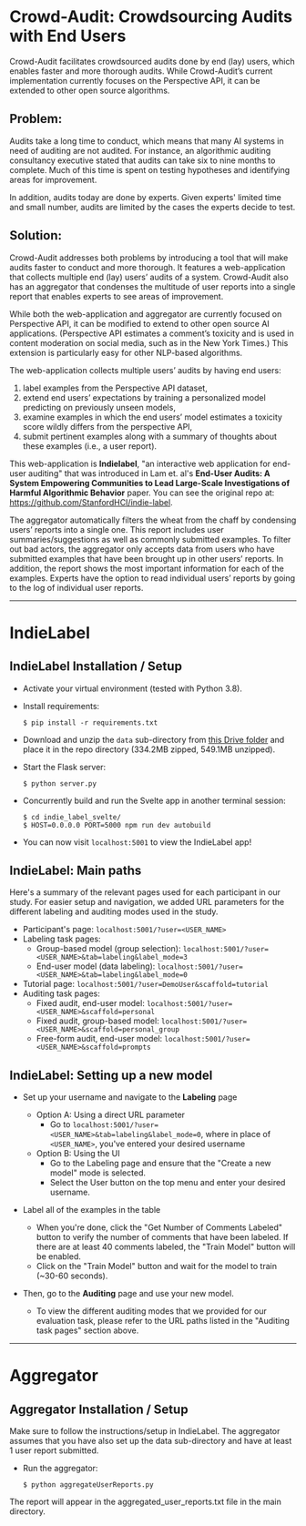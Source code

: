 # Crowd-Audit: Crowdsourcing Audits with End Users

Crowd-Audit facilitates crowdsourced audits done by end (lay) users, which enables faster and more thorough audits. While Crowd-Audit’s current implementation currently focuses on the Perspective API, it can be extended to other open source algorithms.

## Problem:
Audits take a long time to conduct, which means that many AI systems in need of auditing are not audited. For instance, an algorithmic auditing consultancy executive stated that audits can take six to nine months to complete. Much of this time is spent on testing hypotheses and identifying areas for improvement.

In addition, audits today are done by experts. Given experts' limited time and small number, audits are limited by the cases the experts decide to test.

## Solution:
Crowd-Audit addresses both problems by introducing a tool that will make audits faster to conduct and more thorough. It features a web-application that collects multiple end (lay) users’ audits of a system. Crowd-Audit also has an aggregator that condenses the multitude of user reports into a single report that enables experts to see areas of improvement.

While both the web-application and aggregator are currently focused on Perspective API, it can be modified to extend to other open source AI applications. (Perspective API estimates a comment’s toxicity and is used in content moderation on social media, such as in the New York Times.) This extension is particularly easy for other NLP-based algorithms. 

The web-application collects multiple users’ audits by having end users:
1) label examples from the Perspective API dataset,
2) extend end users’ expectations by training a personalized model predicting on previously unseen models,
3) examine examples in which the end users’ model estimates a toxicity score wildly differs from the perspective API,
4) submit pertinent examples along with a summary of thoughts about these examples (i.e., a user report).  


This web-application is **Indielabel**, "an interactive web application for end-user auditing" that was introduced in Lam et. al's **End-User Audits: A System Empowering Communities to Lead Large-Scale Investigations of Harmful Algorithmic Behavior** paper. You can see the original repo at: https://github.com/StanfordHCI/indie-label.

The aggregator automatically filters the wheat from the chaff by condensing users’ reports into a single one. This report includes user summaries/suggestions as well as commonly submitted examples. To filter out bad actors, the aggregator only accepts data from users who have submitted examples that have been brought up in other users’ reports. In addition, the report shows the most important information for each of the examples. Experts have the option to read individual users’ reports by going to the log of individual user reports.

---
# IndieLabel

## IndieLabel Installation / Setup
- Activate your virtual environment (tested with Python 3.8).
- Install requirements:
    ```
    $ pip install -r requirements.txt
    ```
- Download and unzip the `data` sub-directory from [this Drive folder](https://drive.google.com/file/d/1In9qAzV5t--rMmEH2R5miWpZ4IQStgFu/view?usp=sharing) and place it in the repo directory (334.2MB zipped, 549.1MB unzipped).


- Start the Flask server:
    ```
    $ python server.py
    ```

- Concurrently build and run the Svelte app in another terminal session:
    ```
    $ cd indie_label_svelte/
    $ HOST=0.0.0.0 PORT=5000 npm run dev autobuild
    ```

- You can now visit `localhost:5001` to view the IndieLabel app!

## IndieLabel: Main paths
Here's a summary of the relevant pages used for each participant in our study. For easier setup and navigation, we added URL parameters for the different labeling and auditing modes used in the study.
- Participant's page: `localhost:5001/?user=<USER_NAME>`
- Labeling task pages:
    - Group-based model (group selection): `localhost:5001/?user=<USER_NAME>&tab=labeling&label_mode=3`
    - End-user model (data labeling): `localhost:5001/?user=<USER_NAME>&tab=labeling&label_mode=0`
- Tutorial page: `localhost:5001/?user=DemoUser&scaffold=tutorial `
- Auditing task pages:
    - Fixed audit, end-user model: `localhost:5001/?user=<USER_NAME>&scaffold=personal`
    - Fixed audit, group-based model: `localhost:5001/?user=<USER_NAME>&scaffold=personal_group`
    - Free-form audit, end-user model: `localhost:5001/?user=<USER_NAME>&scaffold=prompts` 

## IndieLabel: Setting up a new model
- Set up your username and navigate to the **Labeling** page 
    - Option A: Using a direct URL parameter
        - Go to `localhost:5001/?user=<USER_NAME>&tab=labeling&label_mode=0`, where in place of `<USER_NAME>`, you've entered your desired username
    - Option B: Using the UI
        - Go to the Labeling page and ensure that the "Create a new model" mode is selected.
        - Select the User button on the top menu and enter your desired username.

- Label all of the examples in the table
    - When you're done, click the "Get Number of Comments Labeled" button to verify the number of comments that have been labeled. If there are at least 40 comments labeled, the "Train Model" button will be enabled.
    - Click on the "Train Model" button and wait for the model to train (~30-60 seconds).

- Then, go to the **Auditing** page and use your new model.
    - To view the different auditing modes that we provided for our evaluation task, please refer to the URL paths listed in the "Auditing task pages" section above.

---
# Aggregator

## Aggregator Installation / Setup

Make sure to follow the instructions/setup in IndieLabel. The aggregator assumes that you have also set up the data sub-directory and have at least 1 user report submitted.

- Run the aggregator:
    ```
    $ python aggregateUserReports.py
    ```
The report will appear in the aggregated_user_reports.txt file in the main directory.
